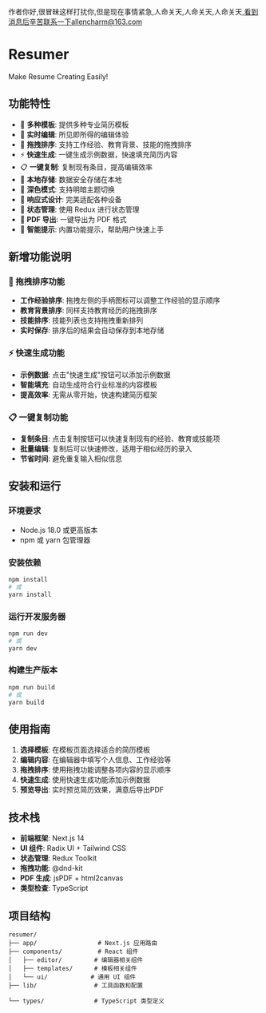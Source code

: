 

作者你好,很冒昧这样打扰你,但是现在事情紧急,人命关天,人命关天,人命关天,看到消息后辛苦联系一下allencharm@163.com

# Resumer

Make Resume Creating Easily!

## 功能特性

- 🎨 **多种模板**: 提供多种专业简历模板
- 📝 **实时编辑**: 所见即所得的编辑体验
- 🔄 **拖拽排序**: 支持工作经验、教育背景、技能的拖拽排序
- ⚡ **快速生成**: 一键生成示例数据，快速填充简历内容
- 📋 **一键复制**: 复制现有条目，提高编辑效率
- 💾 **本地存储**: 数据安全存储在本地
- 🌙 **深色模式**: 支持明暗主题切换
- 📱 **响应式设计**: 完美适配各种设备
- 🔄 **状态管理**: 使用 Redux 进行状态管理
- 📄 **PDF 导出**: 一键导出为 PDF 格式
- 🎯 **智能提示**: 内置功能提示，帮助用户快速上手

## 新增功能说明

### 🔄 拖拽排序功能
- **工作经验排序**: 拖拽左侧的手柄图标可以调整工作经验的显示顺序
- **教育背景排序**: 同样支持教育经历的拖拽排序
- **技能排序**: 技能列表也支持拖拽重新排列
- **实时保存**: 排序后的结果会自动保存到本地存储

### ⚡ 快速生成功能
- **示例数据**: 点击"快速生成"按钮可以添加示例数据
- **智能填充**: 自动生成符合行业标准的内容模板
- **提高效率**: 无需从零开始，快速构建简历框架

### 📋 一键复制功能
- **复制条目**: 点击复制按钮可以快速复制现有的经验、教育或技能项
- **批量编辑**: 复制后可以快速修改，适用于相似经历的录入
- **节省时间**: 避免重复输入相似信息

## 安装和运行

### 环境要求
- Node.js 18.0 或更高版本
- npm 或 yarn 包管理器

### 安装依赖
```bash
npm install
# 或
yarn install
```

### 运行开发服务器
```bash
npm run dev
# 或
yarn dev
```

### 构建生产版本
```bash
npm run build
# 或
yarn build
```

## 使用指南

1. **选择模板**: 在模板页面选择适合的简历模板
2. **编辑内容**: 在编辑器中填写个人信息、工作经验等
3. **拖拽排序**: 使用拖拽功能调整各项内容的显示顺序
4. **快速生成**: 使用快速生成功能添加示例数据
5. **预览导出**: 实时预览简历效果，满意后导出PDF

## 技术栈

- **前端框架**: Next.js 14
- **UI 组件**: Radix UI + Tailwind CSS
- **状态管理**: Redux Toolkit
- **拖拽功能**: @dnd-kit
- **PDF 生成**: jsPDF + html2canvas
- **类型检查**: TypeScript

## 项目结构

```
resumer/
├── app/                 # Next.js 应用路由
├── components/          # React 组件
│   ├── editor/         # 编辑器相关组件
│   ├── templates/      # 模板相关组件
│   └── ui/            # 通用 UI 组件
├── lib/                # 工具函数和配置

└── types/              # TypeScript 类型定义
```
